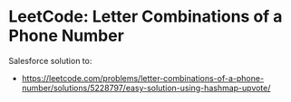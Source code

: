 # LeetCode: Letter Combinations of a Phone Number

Salesforce solution to:
- https://leetcode.com/problems/letter-combinations-of-a-phone-number/solutions/5228797/easy-solution-using-hashmap-upvote/